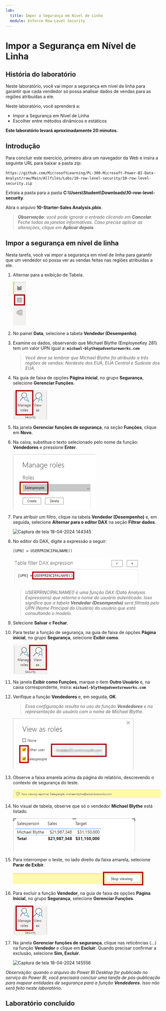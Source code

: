 ```yaml
---
lab:
  title: Impor a Segurança em Nível de Linha
  module: Enforce Row-Level Security
---
```


# Impor a Segurança em Nível de Linha

## História do laboratório

Neste laboratório, você vai impor a segurança em nível de linha para garantir que cada vendedor só possa analisar dados de vendas para as regiões atribuídas a ele.

Neste laboratório, você aprenderá a:

- Impor a Segurança em Nível de Linha
- Escolher entre métodos dinâmicos e estáticos

**Este laboratório levará aproximadamente 20 minutos.**

## Introdução

Para concluir este exercício, primeiro abra um navegador da Web e insira a seguinte URL para baixar a pasta zip:

`https://github.com/MicrosoftLearning/PL-300-Microsoft-Power-BI-Data-Analyst/raw/Main/Allfiles/Labs/10-row-level-security/10-row-level-security.zip`

Extraia a pasta para a pasta **C:\Users\Student\Downloads\10-row-level-security**.

Abra o arquivo **10-Starter-Sales Analysis.pbix**.

> ***Observação**: você pode ignorar a entrada clicando em **Cancelar**. Feche todas as janelas informativas. Caso precise aplicar as alterações, clique em **Aplicar depois**.*

## Impor a segurança em nível de linha

Nesta tarefa, você vai impor a segurança em nível de linha para garantir que um vendedor só possa ver as vendas feitas nas regiões atribuídas a ele.

1. Alternar para a exibição de Tabela.

   ![Imagem 5701](Linked_image_Files/04-configure-data-model-in-power-bi-desktop-advanced_image20.png)

1. No painel **Data**, selecione a tabela **Vendedor (Desempenho)**.

1. Examine os dados, observando que Michael Blythe (EmployeeKey 281) tem um valor UPN igual a: **`michael-blythe@adventureworks.com`**
    
    > *Você deve se lembrar que Michael Blythe foi atribuído a três regiões de vendas: Nordeste dos EUA, EUA Central e Sudeste dos EUA.*

1. Na guia de faixa de opções **Página inicial**, no grupo **Segurança**, selecione **Gerenciar Funções**.

    ![Imagem 5700](Linked_image_Files/04-configure-data-model-in-power-bi-desktop-advanced_image21.png)

1. Na janela **Gerenciar funções de segurança**, na seção **Funções**, clique em **Novo**.

1. Na caixa, substitua o texto selecionado pelo nome da função: **Vendedores** e pressione **Enter**.

   ![Imagem 5703](Linked_image_Files/04-configure-data-model-in-power-bi-desktop-advanced_image23.png)

1. Para atribuir um filtro, clique na tabela **Vendedor (Desempenho)** e, em seguida, selecione **Alternar para o editor DAX** na seção **Filtrar dados**.

   ![Captura de tela 18-04-2024 144345](https://github.com/afelix-95/PL-300-Microsoft-Power-BI-Data-Analyst/assets/148110824/1308d47f-2cca-4f88-9237-b02b66b4cf1e)

1. No editor do DAX, digite a expressão a seguir:

    ```DAX
    [UPN] = USERPRINCIPALNAME()
    ```

   ![Figura 11](Linked_image_Files/04-configure-data-model-in-power-bi-desktop-advanced_image25.png)

    > *USERPRINCIPALNAME() é uma função DAX (Data Analysis Expressions) que retorna o nome do usuário autenticado. Isso significa que a tabela **Vendedor (Desempenho)** será filtrada pelo UPN (Nome Principal do Usuário) do usuário que está consultando o modelo.*

1. Selecione **Salvar** e **Fechar**.

1. Para testar a função de segurança, na guia de faixa de opções **Página inicial**, no grupo **Segurança**, selecione **Exibir como**.

   ![Imagem 5708](Linked_image_Files/04-configure-data-model-in-power-bi-desktop-advanced_image27.png)

1. Na janela **Exibir como Funções**, marque o item **Outro Usuário** e, na caixa correspondente, insira: **`michael-blythe@adventureworks.com`**

1. Verifique a função **Vendedores** e, em seguida, **OK**.
    
    > *Essa configuração resulta no uso da função **Vendedores** e na representação do usuário com o nome de Michael Blythe.*

   ![imagem 5709](Linked_image_Files/04-configure-data-model-in-power-bi-desktop-advanced_image28.png)

1. Observe a faixa amarela acima da página do relatório, descrevendo o contexto de segurança do teste.

   ![Figura 13](Linked_image_Files/04-configure-data-model-in-power-bi-desktop-advanced_image30.png)

1. No visual de tabela, observe que só o vendedor **Michael Blythe** está listado.

   ![Imagem 5713](Linked_image_Files/04-configure-data-model-in-power-bi-desktop-advanced_image31.png)

1. Para interromper o teste, no lado direito da faixa amarela, selecione **Parar de Exibir**.

   ![Imagem 5712](Linked_image_Files/04-configure-data-model-in-power-bi-desktop-advanced_image32.png)

1. Para excluir a função **Vendedor**, na guia de faixa de opções **Página Inicial**, no grupo **Segurança**, selecione **Gerenciar Funções**.

   ![Figura 16](Linked_image_Files/04-configure-data-model-in-power-bi-desktop-advanced_image33.png)

1. Na janela **Gerenciar funções de segurança**, clique nas reticências (...) na função **Vendedor** e clique em **Excluir**. Quando precisar confirmar a exclusão, selecione **Sim, Excluir**.

   ![Captura de tela 18-04-2024 145556](https://github.com/afelix-95/PL-300-Microsoft-Power-BI-Data-Analyst/assets/148110824/deeb4eac-b639-433d-a9d4-29c8e127008e)

*Observação: quando o arquivo do Power BI Desktop for publicado no serviço do Power BI, você precisará concluir uma tarefa de pós-publicação para mapear entidades de segurança para a função **Vendedores**. Isso não será feito neste laboratório.*

## Laboratório concluído
